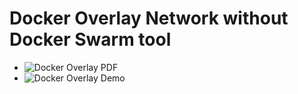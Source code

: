 # Docker Overlay Network without Docker Swarm tool
- ![Docker Overlay PDF](https://drive.google.com/file/d/1TiEgqKaWp1qy9VeQql_AwVO_PoxOnv23/view?usp=sharing)
- ![Docker Overlay Demo](https://drive.google.com/file/d/1pHnljYwOsu5PdP2LmRpyDcTk1kT4Lx_N/view?usp=sharing)